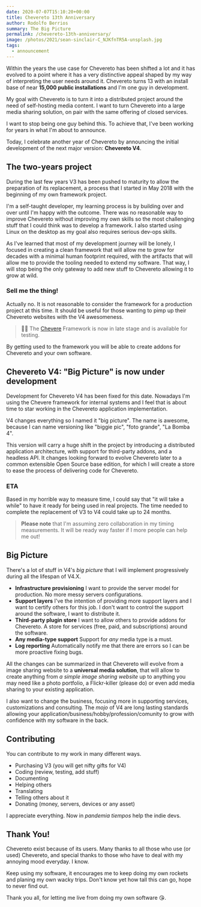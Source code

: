 ```yaml
---
date: 2020-07-07T15:10:20+00:00
title: Chevereto 13th Anniversary
author: Rodolfo Berrios
summary: The Big Picture
permalink: /chevereto-13th-anniversary/
image: /photos/2021/sean-sinclair-C_NJKfnTR5A-unsplash.jpg
tags:
  - announcement
---
```

Within the years the use case for Chevereto has been shifted a lot and it has evolved to a point where it has a very distinctive appeal shaped by my way of interpreting the user needs around it. Chevereto turns 13 with an install base of near **15,000 public installations** and I'm one guy in development.

My goal with Chevereto is to turn it into a distributed project around the need of self-hosting media content. I want to turn Chevereto into a large media sharing solution, on pair with the same offering of closed services.

I want to stop being one guy behind this. To achieve that, I've been working for years in what I'm about to announce.

Today, I celebrate another year of Chevereto by announcing the initial development of the next major version: **Chevereto V4**.

## The two-years project

During the last few years V3 has been pushed to maturity to allow the preparation of its replacement, a process that I started in May 2018 with the beginning of my own framework project.

I'm a self-taught developer, my learning process is by building over and over until I'm happy with the outcome. There was no reasonable way to improve Chevereto without improving my own skills so the most challenging stuff that I could think was to develop a framework. I also started using Linux on the desktop as my goal also requires serious dev-ops skills.

As I've learned that most of my development journey will be lonely, I focused in creating a clean framework that will allow me to grow for decades with a minimal human footprint required, with the artifacts that will allow me to provide the tooling needed to extend my software. That way, I will stop being the only gateway to add new stuff to Chevereto  allowing it to grow at wild.

### Sell me the thing!

Actually no. It is not reasonable to consider the framework for a production project at this time. It should be useful for those wanting to pimp up their Chevereto websites with the V4 awesomeness.

> 👍🏾 The [Chevere](https://chevere.org/) Framework is now in late stage and is available for testing.

By getting used to the framework you will be able to create addons for Chevereto and your own software.

## Chevereto V4: "Big Picture" is now under development

Development for Chevereto V4 has been fixed for this date. Nowadays I'm using the Chevere framework for internal systems and I feel that is about time to star working in the Chevereto application implementation.

V4 changes everything so I named it "big picture". The name is awesome, because I can name versioning like "biggie pic", "foto grande", "La Bomba 4".

This version will carry a huge shift in the project by introducing a distributed application architecture, with support for third-party addons, and a headless API. It changes looking forward to evolve Chevereto later to a common extensible Open Source base edition, for which I will create a store to ease the process of delivering code for Chevereto.

### ETA

Based in my horrible way to measure time, I could say that "it will take a while" to have it ready for being used in real projects. The time needed to complete the replacement of V3 to V4 could take up to 24 months.

> **Please note** that I'm assuming zero collaboration in my timing measurements. It will be ready way faster if I more people can help me out!

## Big Picture

There's a lot of stuff in V4's _big picture_ that I will implement progressively during all the lifespan of V4.X.

* **Infrastructure provisioning**
    I want to provide the server model for production. No more messy servers configurations.
* **Support layers**
    I've the intention of providing more support layers and I want to certify others for this job. I don't want to control the support around the software, I want to distribute it.
* **Third-party plugin store**
    I want to allow others to provide addons for Chevereto. A store for services (free, paid, and subscriptions) around the software.
* **Any media-type support**
    Support for _any_ media type is a must.
* **Log reporting**
    Automatically notify me that there are errors so I can be more proactive fixing bugs.

All the changes can be summarized in that Chevereto will evolve from a image sharing website to a **universal media solution**, that will allow to create anything from _a simple image sharing website_ up to anything you may need like a photo portfolio, a Flickr-killer (please do) or even add media sharing to your existing application.

I also want to change the business, focusing more in supporting services, customizations and consulting. The _mojo_ of V4 are long lasting standards allowing your application/business/hobby/profession/comunity to grow with confidence with my software in the back.

## Contributing

You can contribute to my work in many different ways.

* Purchasing V3 (you will get nifty gifts for V4)
* Coding (review, testing, add stuff)
* Documenting
* Helping others
* Translating
* Telling others about it
* Donating (money, servers, devices or any asset)

I appreciate everything. Now in _pandemia tiempos_ help the indie devs.

## Thank You!

Chevereto exist because of its users. Many thanks to all those who use (or used) Chevereto, and special thanks to those who have to deal with my annoying mood everyday. I know.

Keep using my software, it encourages me to keep doing my own rockets and planing my own wacky trips. Don't know yet how tall this can go, hope to never find out.

Thank you all, for letting me live from doing my own software 😘.
